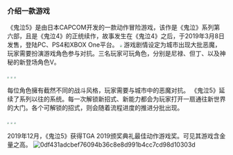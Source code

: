 ### 介绍一款游戏

《鬼泣5》是由日本CAPCOM开发的一款动作冒险游戏，该作是《鬼泣》系列第六部，且是《鬼泣4》的正统续作，故事发生在《鬼泣4》之后，于2019年3月8日发售，登陆PC、PS4和XBOX One平台。
<img src="C:\Users\宋嘉诚\Pictures\Saved Pictures\0df431adcbef76094b36c8e8d991b4cc7cd98d10303d.jpg" style="zoom:33%;" />
游戏剧情设定为城市出现大批恶魔，玩家需要扮演游戏角色参与对抗。三名玩家可玩角色，分别是尼禄、但丁、以及神秘的新登场角色V。

<img src="C:\Users\宋嘉诚\Pictures\Saved Pictures\7acb0a46f21fbe09a7849d0165600c338644adc9.jpg" style="zoom: 25%;" />

<img src="C:\Users\宋嘉诚\Pictures\Saved Pictures\71cf3bc79f3df8dc988ad184c311728b4710286b.jpg" style="zoom:25%;" />

<img src="C:\Users\宋嘉诚\Pictures\Saved Pictures\960a304e251f95caef7ecba3c7177f3e6709521f.jpg" style="zoom:25%;" />

每位角色擁有截然不同的战斗风格，玩家需要与城市中的恶魔对抗。
《鬼泣5》延续了系列以往的系统。每一次解锁新招式、新能力都会为玩家打开一扇通往新世界的大门。各个可解锁的招式，则会随着流程进度的推进分批出现。

<img src="C:\Users\宋嘉诚\Pictures\Saved Pictures\0b55b319ebc4b74543a96f1538b009178a82b901bf29.jpg" style="zoom:25%;" />

<img src="C:\Users\宋嘉诚\Pictures\Saved Pictures\86d6277f9e2f0708283817041e68af99a9014c085428.jpg" style="zoom:25%;" />

<img src="C:\Users\宋嘉诚\Pictures\Saved Pictures\1e30e924b899a9014c086330ead91d7b02087bf45f2a.jpg" style="zoom:25%;" />

2019年12月，《鬼泣5》获得TGA 2019颁奖典礼最佳动作游戏奖。可见其游戏含金量之高。
![0df431adcbef76094b36c8e8d991b4cc7cd98d10303d](https://user-images.githubusercontent.com/119742844/208280043-f2a66e5b-7626-4a2b-a988-afb4fc57e7a0.jpg)
